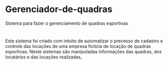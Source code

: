 # Gerenciador-de-quadras
 Sistema para fazer o gerenciamento de quadras esportivas

 #

 Este sistema foi criado com intuito de automatizar o precesso de cadastro e controle das locações de uma empresa fictícia de locação de quadras esportivas.
 Neste sistemas são manipuladas informações das quadras, dos locatários e das locações realizadas, 

